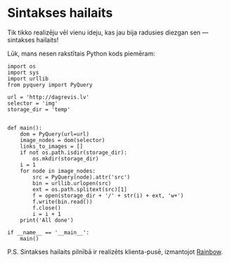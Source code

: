 # Sintakses hailaits

Tik tikko realizēju vēl vienu ideju, kas jau bija radusies diezgan sen — sintakses hailaits!

Lūk, mans nesen rakstītais Python kods piemēram:

<pre><code data-language="python">import os
import sys
import urllib
from pyquery import PyQuery

url = 'http://dagrevis.lv'
selector = 'img'
storage_dir = 'temp'


def main():
    dom = PyQuery(url=url)
    image_nodes = dom(selector)
    links_to_images = []
    if not os.path.isdir(storage_dir):
        os.mkdir(storage_dir)
    i = 1
    for node in image_nodes:
        src = PyQuery(node).attr('src')
        bin = urllib.urlopen(src)
        ext = os.path.splitext(src)[1]
        f = open(storage_dir + '/' + str(i) + ext, 'w+')
        f.write(bin.read())
        f.close()
        i = i + 1
    print('All done')

if __name__ == '__main__':
    main()
</code></pre>

P.S. Sintakses hailaits pilnībā ir realizēts klienta-pusē, izmantojot [Rainbow](http://craig.is/making/rainbows).